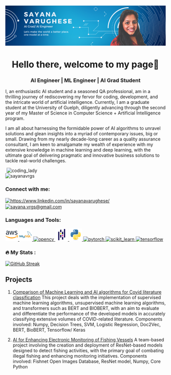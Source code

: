 ![logo](https://github.com/SayanaVrgs/SayanaVrgs/blob/main/Github%20banner%20main.png)
<h1 align="center">Hello there, welcome to my page👋 </h1>
<h3 align="center">AI Engineer | ML Engineer | AI Grad Student</h3>

I, an enthusiastic AI student and a seasoned QA professional, am in a thrilling journey of rediscovering my fervor for coding, development, and the intricate world of artificial intelligence. Currently, I am a graduate student at the University of Guelph, diligently advancing through the second year of my Master of Science in Computer Science + Artificial Intelligence program.

I am all about harnessing the formidable power of AI algorithms to unravel solutions and glean insights into a myriad of contemporary issues, big or small. Drawing from my nearly decade-long career as a quality assurance consultant, I am keen to amalgamate my wealth of experience with my extensive knowledge in machine learning and deep learning, with the ultimate goal of delivering pragmatic and innovative business solutions to tackle real-world challenges.

<img align="right" alt="coding_lady" width="500" src="https://media.tenor.com/S59bPkT0pqcAAAAC/programming.gif">

<p align="left"> <img src="https://komarev.com/ghpvc/?username=sayanavrgs&label=Profile%20views&color=0e75b6&style=flat" alt="sayanavrgs" /> </p>

<h3 align="left">Connect with me:</h3>
<p align="left">
<a href="https://www.linkedin.com/in/sayanavarughese/" target="blank"><img align="center" src="https://img.shields.io/badge/linkedin-%230077B5.svg?style=for-the-badge&logo=linkedin&logoColor=white" alt="https://www.linkedin.com/in/sayanavarughese/" height="30" width="110" /></a>
<a href="mailto:sayana.vrgs@gmail.com" target="blank"><img align="center" src="https://img.shields.io/badge/Gmail-D14836?style=for-the-badge&logo=gmail&logoColor=white" alt="sayana.vrgs@gmail.com" height="30" width="75" /></a>
</p>

<h3 align="left">Languages and Tools:</h3>
<p align="left"> <a href="https://aws.amazon.com" target="_blank" rel="noreferrer"> <img src="https://raw.githubusercontent.com/devicons/devicon/master/icons/amazonwebservices/amazonwebservices-original-wordmark.svg" alt="aws" width="40" height="40"/> </a> <a href="https://www.mysql.com/" target="_blank" rel="noreferrer"> <img src="https://raw.githubusercontent.com/devicons/devicon/master/icons/mysql/mysql-original-wordmark.svg" alt="mysql" width="40" height="40"/> </a> <a href="https://opencv.org/" target="_blank" rel="noreferrer"> <img src="https://www.vectorlogo.zone/logos/opencv/opencv-icon.svg" alt="opencv" width="40" height="40"/> </a> <a href="https://pandas.pydata.org/" target="_blank" rel="noreferrer"> <img src="https://raw.githubusercontent.com/devicons/devicon/2ae2a900d2f041da66e950e4d48052658d850630/icons/pandas/pandas-original.svg" alt="pandas" width="40" height="40"/> </a> <a href="https://www.python.org" target="_blank" rel="noreferrer"> <img src="https://raw.githubusercontent.com/devicons/devicon/master/icons/python/python-original.svg" alt="python" width="40" height="40"/> </a> <a href="https://pytorch.org/" target="_blank" rel="noreferrer"> <img src="https://www.vectorlogo.zone/logos/pytorch/pytorch-icon.svg" alt="pytorch" width="40" height="40"/> </a> <a href="https://scikit-learn.org/" target="_blank" rel="noreferrer"> <img src="https://upload.wikimedia.org/wikipedia/commons/0/05/Scikit_learn_logo_small.svg" alt="scikit_learn" width="40" height="40"/> </a> <a href="https://www.tensorflow.org" target="_blank" rel="noreferrer"> <img src="https://www.vectorlogo.zone/logos/tensorflow/tensorflow-icon.svg" alt="tensorflow" width="40" height="40"/> </a> </p>


### :fire: My Stats :
[![GitHub Streak](http://github-readme-streak-stats.herokuapp.com?user=SayanaVrgs&theme=dark&background=000000)](https://git.io/streak-stats)

## Projects

1. [Comparison of Machine Learning and AI algorithms for Covid literature classification](https://github.com/SayanaVrgs/Comparison_of_Machine_Learning_and_AI_algorithms_for_Covid_literature_classification)
This project deals with the implementation of supervised machine learning algorithms, unsupervised machine learning algorithms, and transformers such as  BERT and BIOBERT, with an aim to evaluate and differentiate the performance of the developed models in accurately classifying extensive volumes of COVID-related literature.
Components involved: Numpy, Decision Trees, SVM, Logistic Regression, Doc2Vec, BERT, BioBERT, Tensorflow/ Keras

2. [AI for Enhancing Electronic Monitoring of Fishing Vessels](https://github.com/SayanaVrgs/AI_for_Enhancing_Electronic_Monitoring_of_Fishing_Vessels/tree/main)
A team-based project involving the creation and deployment of ResNet-based models designed to detect fishing activities, with the primary goal of combating illegal fishing and enhancing monitoring initiatives. 
Components involved: Fishnet Open Images Database, ResNet model, Numpy, Core Python
